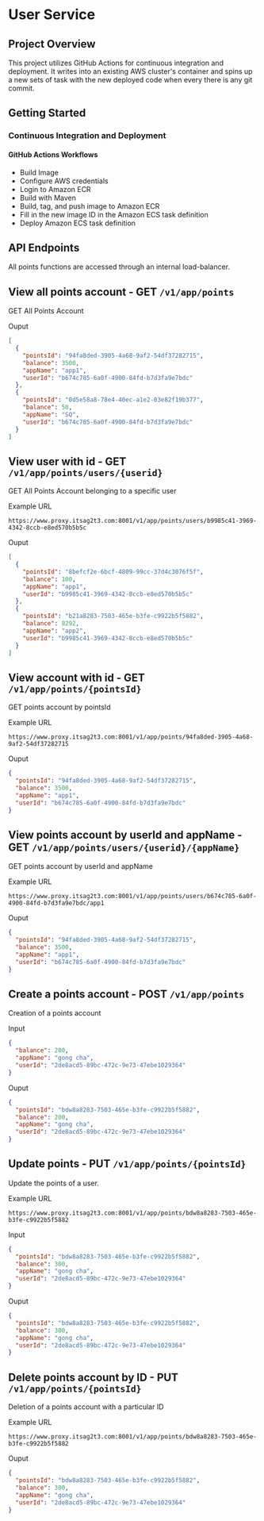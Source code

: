 # User Service

## Project Overview

This project utilizes GitHub Actions for continuous integration and deployment. It writes into an existing AWS cluster's container and spins up a new sets of task with the new deployed code when every there is any git commit.


## Getting Started

### Continuous Integration and Deployment

#### GitHub Actions Workflows

- Build Image
- Configure AWS credentials
- Login to Amazon ECR
- Build with Maven
- Build, tag, and push image to Amazon ECR
- Fill in the new image ID in the Amazon ECS task definition
- Deploy Amazon ECS task definition


## API Endpoints

All points functions are accessed through an internal load-balancer.

## View all points account - GET `/v1/app/points`
GET All Points Account

Ouput
```json
[
  {
    "pointsId": "94fa8ded-3905-4a68-9af2-54df37282715",
    "balance": 3500,
    "appName": "app1",
    "userId": "b674c785-6a0f-4900-84fd-b7d3fa9e7bdc"
  },
  {
    "pointsId": "0d5e58a8-78e4-40ec-a1e2-03e82f19b377",
    "balance": 50,
    "appName": "SQ",
    "userId": "b674c785-6a0f-4900-84fd-b7d3fa9e7bdc"
  }
]

```


## View user with id - GET `/v1/app/points/users/{userid}`
GET All Points Account belonging to a specific user

Example URL
```agsl
https://www.proxy.itsag2t3.com:8001/v1/app/points/users/b9985c41-3969-4342-8ccb-e8ed570b5b5c
```

Ouput
```json
[
  {
    "pointsId": "8befcf2e-6bcf-4809-99cc-37d4c3076f5f",
    "balance": 100,
    "appName": "app1",
    "userId": "b9985c41-3969-4342-8ccb-e8ed570b5b5c"
  },
  {
    "pointsId": "b21a8283-7503-465e-b3fe-c9922b5f5882",
    "balance": 8292,
    "appName": "app2",
    "userId": "b9985c41-3969-4342-8ccb-e8ed570b5b5c"
  }
]
```

## View account with id - GET `/v1/app/points/{pointsId}`
GET points account by pointsId

Example URL
```agsl
https://www.proxy.itsag2t3.com:8001/v1/app/points/94fa8ded-3905-4a68-9af2-54df37282715
```

Ouput
```json
{
  "pointsId": "94fa8ded-3905-4a68-9af2-54df37282715",
  "balance": 3500,
  "appName": "app1",
  "userId": "b674c785-6a0f-4900-84fd-b7d3fa9e7bdc"
}
```

## View points account by userId and appName - GET `/v1/app/points/users/{userid}/{appName}`
GET points account by userId and appName

Example URL
```agsl
https://www.proxy.itsag2t3.com:8001/v1/app/points/users/b674c785-6a0f-4900-84fd-b7d3fa9e7bdc/app1
```

Ouput
```json
{
  "pointsId": "94fa8ded-3905-4a68-9af2-54df37282715",
  "balance": 3500,
  "appName": "app1",
  "userId": "b674c785-6a0f-4900-84fd-b7d3fa9e7bdc"
}
```



## Create a points account - POST `/v1/app/points`
Creation of a points account

Input
```json
{
  "balance": 200,
  "appName": "gong cha",
  "userId": "2de8acd5-89bc-472c-9e73-47ebe1029364"
}
```

Ouput
```json
{
  "pointsId": "bdw8a8283-7503-465e-b3fe-c9922b5f5882",
  "balance": 200,
  "appName": "gong cha",
  "userId": "2de8acd5-89bc-472c-9e73-47ebe1029364"
}
```

## Update points - PUT `/v1/app/points/{pointsId}`
Update the points of a user.

Example URL
```agsl
https://www.proxy.itsag2t3.com:8001/v1/app/points/bdw8a8283-7503-465e-b3fe-c9922b5f5882
```


Input
```json
{
  "pointsId": "bdw8a8283-7503-465e-b3fe-c9922b5f5882",
  "balance": 300,
  "appName": "gong cha",
  "userId": "2de8acd5-89bc-472c-9e73-47ebe1029364"
}
```

Ouput
```json
{
  "pointsId": "bdw8a8283-7503-465e-b3fe-c9922b5f5882",
  "balance": 300,
  "appName": "gong cha",
  "userId": "2de8acd5-89bc-472c-9e73-47ebe1029364"
}
```

## Delete points account by ID - PUT `/v1/app/points/{pointsId}`
Deletion of a points account with a particular ID

Example URL
```agsl
https://www.proxy.itsag2t3.com:8001/v1/app/points/bdw8a8283-7503-465e-b3fe-c9922b5f5882
```

Ouput
```json
{
  "pointsId": "bdw8a8283-7503-465e-b3fe-c9922b5f5882",
  "balance": 300,
  "appName": "gong cha",
  "userId": "2de8acd5-89bc-472c-9e73-47ebe1029364"
}
```


